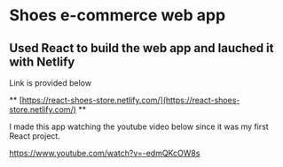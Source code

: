 # Shoes e-commerce web app

## Used React to build the web app and lauched it with Netlify

Link is provided below

** [https://react-shoes-store.netlify.com/](https://react-shoes-store.netlify.com/) **


I made this app watching the youtube video below since it was my first React project.

https://www.youtube.com/watch?v=-edmQKcOW8s
